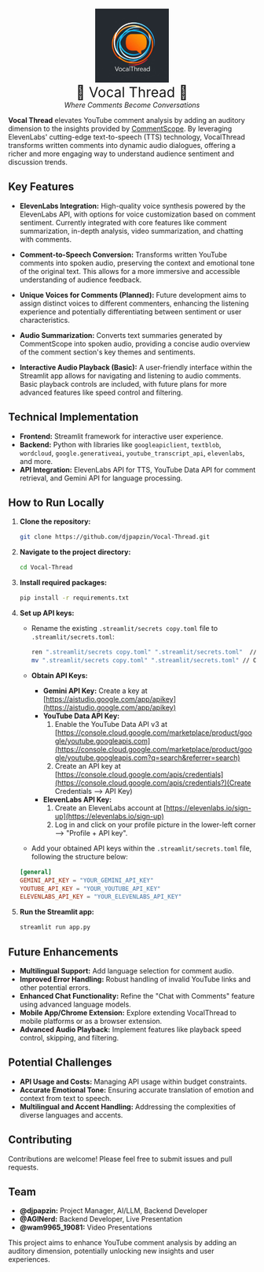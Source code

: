 <p align="center">
  <img src="logo.jpeg" alt="Vocal Thread Logo" width="150"> <br/>
  <span style="font-size: 2em;">🎤 Vocal Thread 💬</span> <br/> 
  <span style="font-style: italic;">Where Comments Become Conversations</span>
</p>

**Vocal Thread** elevates YouTube comment analysis by adding an auditory dimension to the insights provided by [CommentScope](https://comment-scope.streamlit.app/).  By leveraging ElevenLabs' cutting-edge text-to-speech (TTS) technology, VocalThread transforms written comments into dynamic audio dialogues, offering a richer and more engaging way to understand audience sentiment and discussion trends.



## Key Features

* **ElevenLabs Integration:**  High-quality voice synthesis powered by the ElevenLabs API, with options for voice customization based on comment sentiment.  Currently integrated with core features like comment summarization, in-depth analysis, video summarization, and chatting with comments.

* **Comment-to-Speech Conversion:**  Transforms written YouTube comments into spoken audio, preserving the context and emotional tone of the original text.  This allows for a more immersive and accessible understanding of audience feedback.

* **Unique Voices for Comments (Planned):**  Future development aims to assign distinct voices to different commenters, enhancing the listening experience and potentially differentiating between sentiment or user characteristics.

* **Audio Summarization:**  Converts text summaries generated by CommentScope into spoken audio, providing a concise audio overview of the comment section's key themes and sentiments.

* **Interactive Audio Playback (Basic):**  A user-friendly interface within the Streamlit app allows for navigating and listening to audio comments.  Basic playback controls are included, with future plans for more advanced features like speed control and filtering.

## Technical Implementation

* **Frontend:** Streamlit framework for interactive user experience.
* **Backend:** Python with libraries like `googleapiclient`, `textblob`, `wordcloud`, `google.generativeai`, `youtube_transcript_api`, `elevenlabs`, and more.
* **API Integration:**  ElevenLabs API for TTS, YouTube Data API for comment retrieval, and Gemini API for language processing.

## How to Run Locally

1. **Clone the repository:**

   ```bash
   git clone https://github.com/djpapzin/Vocal-Thread.git
   ```

2. **Navigate to the project directory:**

   ```bash
   cd Vocal-Thread
   ```

3. **Install required packages:**

   ```bash
   pip install -r requirements.txt
   ```

4. **Set up API keys:**
   - Rename the existing `.streamlit/secrets copy.toml` file to `.streamlit/secrets.toml`:
     ```bash
     ren ".streamlit/secrets copy.toml" ".streamlit/secrets.toml"  // On Windows
     mv ".streamlit/secrets copy.toml" ".streamlit/secrets.toml" // On Linux/macOS
     ```
   - **Obtain API Keys:**
     - **Gemini API Key:** Create a key at [https://aistudio.google.com/app/apikey](https://aistudio.google.com/app/apikey)
     - **YouTube Data API Key:** 
       1. Enable the YouTube Data API v3 at [https://console.cloud.google.com/marketplace/product/google/youtube.googleapis.com](https://console.cloud.google.com/marketplace/product/google/youtube.googleapis.com?q=search&referrer=search)
       2. Create an API key at [https://console.cloud.google.com/apis/credentials](https://console.cloud.google.com/apis/credentials?)(Create Credentials --> API Key)
     - **ElevenLabs API Key:** 
       1. Create an ElevenLabs account at [https://elevenlabs.io/sign-up](https://elevenlabs.io/sign-up)
       2. Log in and click on your profile picture in the lower-left corner --> "Profile + API key".

   - Add your obtained API keys within the `.streamlit/secrets.toml` file, following the structure below:

   ```toml
   [general]
   GEMINI_API_KEY = "YOUR_GEMINI_API_KEY"
   YOUTUBE_API_KEY = "YOUR_YOUTUBE_API_KEY"
   ELEVENLABS_API_KEY = "YOUR_ELEVENLABS_API_KEY"
   ```

5. **Run the Streamlit app:**

   ```bash
   streamlit run app.py
   ```

## Future Enhancements

* **Multilingual Support:**  Add language selection for comment audio.
* **Improved Error Handling:**  Robust handling of invalid YouTube links and other potential errors.
* **Enhanced Chat Functionality:**  Refine the "Chat with Comments" feature using advanced language models.
* **Mobile App/Chrome Extension:**  Explore extending VocalThread to mobile platforms or as a browser extension.
* **Advanced Audio Playback:** Implement features like playback speed control, skipping, and filtering.

## Potential Challenges

* **API Usage and Costs:**  Managing API usage within budget constraints.
* **Accurate Emotional Tone:**  Ensuring accurate translation of emotion and context from text to speech.
* **Multilingual and Accent Handling:**  Addressing the complexities of diverse languages and accents.


## Contributing

Contributions are welcome! Please feel free to submit issues and pull requests.

## Team

* **@djpapzin:** Project Manager, AI/LLM, Backend Developer
* **@AGINerd:** Backend Developer, Live Presentation
* **@wam9965_19081:** Video Presentations


This project aims to enhance YouTube comment analysis by adding an auditory dimension, potentially unlocking new insights and user experiences.